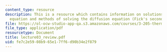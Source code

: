 ```yaml
---
content_type: resource
description: This is a resource which contains information on solutions to the diffusion/heat
  equation and methods of solving the diffusion equation (Fick's second law).
file: https://ol-ocw-studio-app-qa.s3.amazonaws.com/courses/3-205-thermodynamics-and-kinetics-of-materials-fall-2006/fe7c2e5908b965e17ff6d90b34e2f879_lecture03_review.pdf
file_type: application/pdf
resourcetype: Document
title: lecture03_review.pdf
uid: fe7c2e59-08b9-65e1-7ff6-d90b34e2f879
---
```

